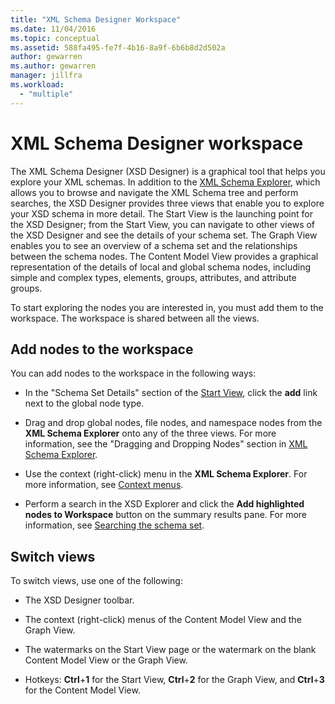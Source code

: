 ```yaml
---
title: "XML Schema Designer Workspace"
ms.date: 11/04/2016
ms.topic: conceptual
ms.assetid: 588fa495-fe7f-4b16-8a9f-6b6b8d2d502a
author: gewarren
ms.author: gewarren
manager: jillfra
ms.workload:
  - "multiple"
---
```

# XML Schema Designer workspace

The XML Schema Designer (XSD Designer) is a graphical tool that helps you explore your XML schemas. In addition to the [XML Schema Explorer](../xml-tools/xml-schema-explorer.md), which allows you to browse and navigate the XML Schema tree and perform searches, the XSD Designer provides three views that enable you to explore your XSD schema in more detail. The Start View is the launching point for the XSD Designer; from the Start View, you can navigate to other views of the XSD Designer and see the details of your schema set. The Graph View enables you to see an overview of a schema set and the relationships between the schema nodes. The Content Model View provides a graphical representation of the details of local and global schema nodes, including simple and complex types, elements, groups, attributes, and attribute groups.

To start exploring the nodes you are interested in, you must add them to the workspace. The workspace is shared between all the views.

## Add nodes to the workspace

You can add nodes to the workspace in the following ways:

-   In the "Schema Set Details" section of the [Start View](../xml-tools/start-view.md), click the **add** link next to the global node type.

-   Drag and drop global nodes, file nodes, and namespace nodes from the **XML Schema Explorer** onto any of the three views. For more information, see the "Dragging and Dropping Nodes" section in [XML Schema Explorer](../xml-tools/xml-schema-explorer.md).

-   Use the context (right-click) menu in the **XML Schema Explorer**. For more information, see [Context menus](../xml-tools/context-menus-xml-schema-explorer.md).

-   Perform a search in the XSD Explorer and click the **Add highlighted nodes to Workspace** button on the summary results pane. For more information, see [Searching the schema set](../xml-tools/searching-the-schema-set.md).

## Switch views

To switch views, use one of the following:

-   The XSD Designer toolbar.

-   The context (right-click) menus of the Content Model View and the Graph View.

-   The watermarks on the Start View page or the watermark on the blank Content Model View or the Graph View.

-   Hotkeys: **Ctrl**+**1** for the Start View, **Ctrl**+**2** for the Graph View, and **Ctrl**+**3** for the Content Model View.